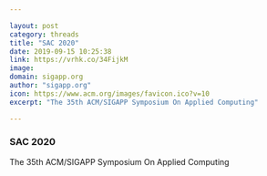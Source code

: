 ```yaml
---

layout: post
category: threads
title: "SAC 2020"
date: 2019-09-15 10:25:38
link: https://vrhk.co/34FijkM
image: 
domain: sigapp.org
author: "sigapp.org"
icon: https://www.acm.org/images/favicon.ico?v=10
excerpt: "The 35th ACM/SIGAPP Symposium On Applied Computing"

---
```


### SAC 2020

The 35th ACM/SIGAPP Symposium On Applied Computing